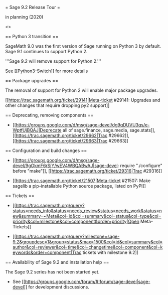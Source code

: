 = Sage 9.2 Release Tour =

in planning (2020)

<<TableOfContents>>

== Python 3 transition ==

SageMath 9.0 was the first version of Sage running on Python 3 by default. Sage 9.1 continues to support Python 2.  

'''Sage 9.2 will remove support for Python 2.'''

See [[Python3-Switch]] for more details

== Package upgrades ==

The removal of support for Python 2 will enable major package upgrades.

[[https://trac.sagemath.org/ticket/29141|Meta-ticket #29141: Upgrades and other changes that require dropping py2 support]]

== Deprecating, removing components ==

 * [[https://groups.google.com/d/msg/sage-devel/dg9qDUVU3qs/e-WptfUjBQAJ|Deprecate all of sage.finance, sage.media, sage.stats]], [[https://trac.sagemath.org/ticket/29662|Trac #29662]], [[https://trac.sagemath.org/ticket/29663|Trac #29663]]

== Configuration and build changes ==

 * [[https://groups.google.com/d/msg/sage-devel/9gOkmF6rSjY/wEV4WBQABwAJ|sage-devel: require "./configure" before "make"]], [[https://trac.sagemath.org/ticket/29316|Trac #29316]]

 * [[https://trac.sagemath.org/ticket/21507|Meta-ticket #21507: Make sagelib a pip-installable Python source package, listed on PyPI]]

== Tickets ==

 * [[https://trac.sagemath.org/query?status=needs_info&status=needs_review&status=needs_work&status=new&summary=~Meta&col=id&col=summary&col=status&col=type&col=priority&col=milestone&col=component&order=priority|Open Meta-Tickets]]

 * [[https://trac.sagemath.org/query?milestone=sage-9.2&groupdesc=1&group=status&max=1500&col=id&col=summary&col=author&col=reviewer&col=time&col=changetime&col=component&col=keywords&order=component|Trac tickets with milestone 9.2]]

== Availability of Sage 9.2 and installation help ==

The Sage 9.2 series has not been started yet.  

 * See [[https://groups.google.com/forum/#!forum/sage-devel|sage-devel]] for development discussions.
